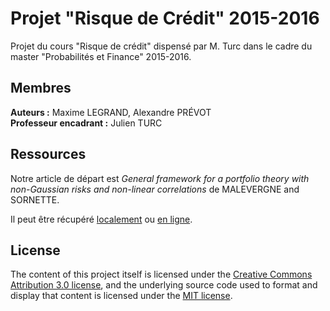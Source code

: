 # Projet "Risque de Crédit" 2015-2016

Projet du cours "Risque de crédit" dispensé par M. Turc dans le cadre du master "Probabilités et Finance" 2015-2016.

## Membres

**Auteurs :** Maxime LEGRAND, Alexandre PRÉVOT  
**Professeur encadrant :** Julien TURC

## Ressources

Notre article de départ est _General framework for a portfolio theory with non-Gaussian
risks and non-linear correlations_ de MALEVERGNE and SORNETTE.

Il peut être récupéré [localement](refs/article.pdf) ou [en ligne](https://arxiv.org/pdf/cond-mat/0103020.pdf).

## License

The content of this project itself is licensed under the [Creative Commons Attribution 3.0 license](http://creativecommons.org/licenses/by/3.0/us/deed.en_US), and the underlying source code used to format and display that content is licensed under the [MIT license](http://opensource.org/licenses/mit-license.php).